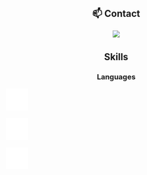 <div align="center">

## 📫 Contact

<a href="https://skillicons.dev">
  <img src="https://skillicons.dev/icons?i=discord"/>
</a>

## Skills

### Languages
</div>

<p float="left">
  <img src="./images/cpp-logo.svg"
        style="width: 50px; height: 50px;"
        alt="C++ Logo"
        />

  <img src="./images/erlang-logo.svg"
        style="width: 50px; height: 50px;"
        alt="Erlang Logo"
        />

  <img src="./images/java-logo.svg"
        style="width: 50px; height: 50px;"
        alt="Java Logo"
        />
</p>











<!--
**DoubleXEric/DoubleXEric** is a ✨ _special_ ✨ repository because its `README.md` (this file) appears on your GitHub profile.

Here are some ideas to get you started:

- 🔭 I’m currently working on ...
- 🌱 I’m currently learning ...
- 👯 I’m looking to collaborate on ...
- 🤔 I’m looking for help with ...
- 💬 Ask me about ...
- 📫 How to reach me: ...
- 😄 Pronouns: ...
- ⚡ Fun fact: ...
-->
